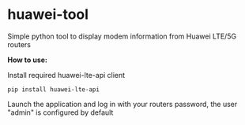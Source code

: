 # huawei-tool
Simple python tool to display modem information from Huawei LTE/5G routers



**How to use:**

Install required huawei-lte-api client
```
pip install huawei-lte-api
```

Launch the application and log in with your routers password, the user "admin" is configured by default
